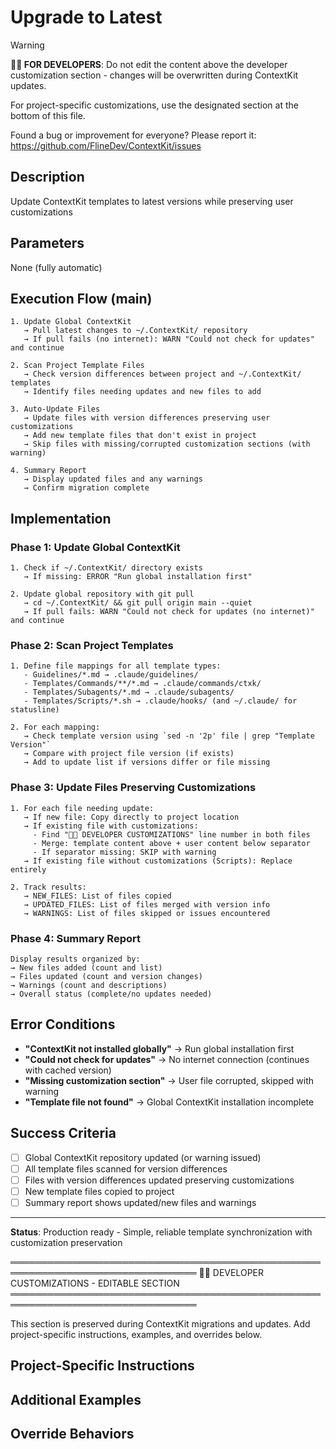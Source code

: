 # Upgrade to Latest
<!-- Template Version: 0 | ContextKit: 0.0.0 | Updated: 2025-01-26 -->

> [!WARNING]
> **👩‍💻 FOR DEVELOPERS**: Do not edit the content above the developer customization section - changes will be overwritten during ContextKit updates.
>
> For project-specific customizations, use the designated section at the bottom of this file.
>
> Found a bug or improvement for everyone? Please report it: https://github.com/FlineDev/ContextKit/issues

## Description
Update ContextKit templates to latest versions while preserving user customizations

## Parameters
None (fully automatic)

## Execution Flow (main)
```
1. Update Global ContextKit
   → Pull latest changes to ~/.ContextKit/ repository
   → If pull fails (no internet): WARN "Could not check for updates" and continue

2. Scan Project Template Files
   → Check version differences between project and ~/.ContextKit/ templates
   → Identify files needing updates and new files to add

3. Auto-Update Files
   → Update files with version differences preserving user customizations
   → Add new template files that don't exist in project
   → Skip files with missing/corrupted customization sections (with warning)

4. Summary Report
   → Display updated files and any warnings
   → Confirm migration complete
```

## Implementation

### Phase 1: Update Global ContextKit
```
1. Check if ~/.ContextKit/ directory exists
   → If missing: ERROR "Run global installation first"

2. Update global repository with git pull
   → cd ~/.ContextKit/ && git pull origin main --quiet
   → If pull fails: WARN "Could not check for updates (no internet)" and continue
```

### Phase 2: Scan Project Templates
```
1. Define file mappings for all template types:
   - Guidelines/*.md → .claude/guidelines/
   - Templates/Commands/**/*.md → .claude/commands/ctxk/
   - Templates/Subagents/*.md → .claude/subagents/
   - Templates/Scripts/*.sh → .claude/hooks/ (and ~/.claude/ for statusline)

2. For each mapping:
   → Check template version using `sed -n '2p' file | grep "Template Version"`
   → Compare with project file version (if exists)
   → Add to update list if versions differ or file missing
```

### Phase 3: Update Files Preserving Customizations
```
1. For each file needing update:
   → If new file: Copy directly to project location
   → If existing file with customizations:
     - Find "👩‍💻 DEVELOPER CUSTOMIZATIONS" line number in both files
     - Merge: template content above + user content below separator
     - If separator missing: SKIP with warning
   → If existing file without customizations (Scripts): Replace entirely

2. Track results:
   → NEW_FILES: List of files copied
   → UPDATED_FILES: List of files merged with version info
   → WARNINGS: List of files skipped or issues encountered
```

### Phase 4: Summary Report
```
Display results organized by:
→ New files added (count and list)
→ Files updated (count and version changes)
→ Warnings (count and descriptions)
→ Overall status (complete/no updates needed)
```

## Error Conditions

- **"ContextKit not installed globally"** → Run global installation first
- **"Could not check for updates"** → No internet connection (continues with cached version)
- **"Missing customization section"** → User file corrupted, skipped with warning
- **"Template file not found"** → Global ContextKit installation incomplete

## Success Criteria

- [ ] Global ContextKit repository updated (or warning issued)
- [ ] All template files scanned for version differences
- [ ] Files with version differences updated preserving customizations
- [ ] New template files copied to project
- [ ] Summary report shows updated/new files and warnings

---

**Status**: Production ready - Simple, reliable template synchronization with customization preservation

════════════════════════════════════════════════════════════════════════════════
👩‍💻 DEVELOPER CUSTOMIZATIONS - EDITABLE SECTION
════════════════════════════════════════════════════════════════════════════════

This section is preserved during ContextKit migrations and updates.
Add project-specific instructions, examples, and overrides below.

## Project-Specific Instructions

<!-- Add project-specific guidance here -->

## Additional Examples

<!-- Add examples specific to your project here -->

## Override Behaviors

<!-- Document any project-specific overrides here -->